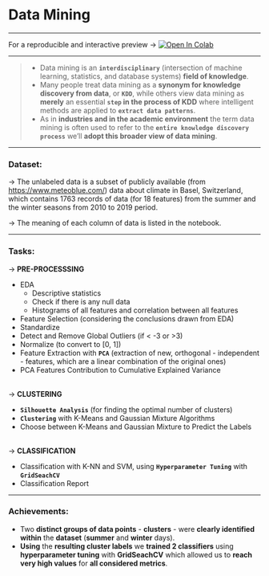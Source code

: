 # Data Mining
- - - 

For a reproducible and interactive preview &rarr; [![Open In Colab](https://colab.research.google.com/assets/colab-badge.svg)](https://colab.research.google.com/github/josepaulosa/Data_Mining/blob/main/Data_Mining.ipynb)
- - - 

> - Data mining is an **`interdisciplinary`** (intersection of machine learning, statistics, and database systems) **field of knowledge**. 
> - Many people treat data mining as a **synonym for knowledge discovery from data**, or **`KDD`**, while others view data mining as **merely** an essential **`step` in the process of KDD** where intelligent methods are applied to **`extract data patterns`**. 
> - As in **industries and in the academic environment** the term data mining is often used to refer to the **`entire knowledge discovery process`** we’ll **adopt this broader view of data mining**.
- - - 
### Dataset:
&rarr; The unlabeled data is a subset of publicly available (from https://www.meteoblue.com/) data about climate in Basel, Switzerland, which contains 1763 records of data (for 18 features) from the summer and the winter seasons from 2010 to 2019 period.

&rarr; The meaning of each column of data is listed in the notebook.
- - - 
### Tasks:
&rarr; **PRE-PROCESSSING**
- EDA 
    - Descriptive statistics
    - Check if there is any null data
    - Histograms of all features and correlation between all features 
- Feature Selection (considering the conclusions drawn from EDA)
- Standardize 
- Detect and Remove Global Outliers (if < -3 or >3)
- Normalize (to convert to [0, 1])
- Feature Extraction with **`PCA`** (extraction of new, orthogonal - independent - features, which are a linear combination of the original ones)
- PCA Features Contribution to Cumulative Explained Variance 
<br><br>

&rarr; **CLUSTERING**
- **`Silhouette Analysis`** (for finding the optimal number of clusters)
- **`Clustering`** with K-Means and Gaussian Mixture Algorithms
- Choose between K-Means and Gaussian Mixture to Predict the Labels
<br><br>

&rarr; **CLASSIFICATION**
- Classification with K-NN and SVM, using **`Hyperparameter Tuning`** with  **`GridSeachCV`**
- Classification Report
- - - - 
### Achievements:
- Two  **distinct groups of data points** - **clusters** - were **clearly identified within** the **dataset** (**summer** and **winter** days). 
- **Using** the **resulting cluster labels** we **trained 2 classifiers**  using **hyperparameter tuning** with  **GridSeachCV** which allowed us to **reach very high values** for **all considered metrics**.
